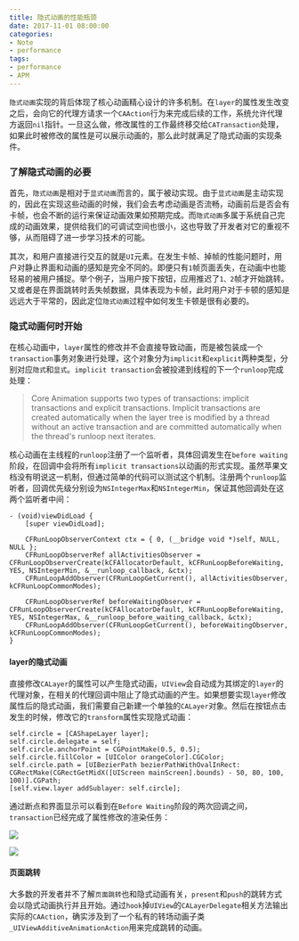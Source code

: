 ```yaml
---
title: 隐式动画的性能瓶颈
date: 2017-11-01 08:00:00
categories:
- Note
- performance
tags:
- performance
- APM
---
```


`隐式动画`实现的背后体现了核心动画精心设计的许多机制。在`layer`的属性发生改变之后，会向它的代理方请求一个`CAAction`行为来完成后续的工作，系统允许代理方返回`nil`指针。一旦这么做，修改属性的工作最终移交给`CATransaction`处理，如果此时被修改的属性是可以展示动画的，那么此时就满足了隐式动画的实现条件。

### 了解隐式动画的必要

首先，`隐式动画`是相对于`显式动画`而言的，属于被动实现。由于`显式动画`是主动实现的，因此在实现这些动画的时候，我们会去考虑动画是否流畅，动画前后是否会有卡帧，也会不断的运行来保证动画效果如预期完成。而`隐式动画`多属于系统自己完成的动画效果，提供给我们的可调试空间也很小，这也导致了开发者对它的重视不够，从而阻碍了进一步学习技术的可能。

其次，和用户直接进行交互的就是`UI`元素。在发生卡帧、掉帧的性能问题时，用户对静止界面和动画的感知是完全不同的。即便只有`1`帧页面丢失，在动画中也能轻易的被用户捕捉。举个例子，当用户按下按钮，应用推迟了`1、2`帧才开始跳转。又或者是在界面跳转时丢失帧数据，具体表现为卡帧，此时用户对于卡顿的感知是远远大于平常的，因此定位`隐式动画`过程中如何发生卡顿是很有必要的。

### 隐式动画何时开始
在核心动画中，`layer`属性的修改并不会直接导致动画，而是被包装成一个`transaction`事务对象进行处理，这个对象分为`implicit`和`explicit`两种类型，分别对应`隐式`和`显式`。`implicit transaction`会被投递到线程的下一个`runloop`完成处理：

> Core Animation supports two types of transactions: implicit transactions and explicit transactions. Implicit transactions are created automatically when the layer tree is modified by a thread without an active transaction and are committed automatically when the thread's runloop next iterates.

核心动画在主线程的`runloop`注册了一个监听者，具体回调发生在`before waiting`阶段，在回调中会将所有`implicit transactions`以动画的形式实现。虽然苹果文档没有明说这一机制，但通过简单的代码可以测试这个机制。注册两个`runloop`监听者，回调优先级分别设为`NSIntegerMax`和`NSIntegerMin`，保证其他回调处在这两个监听者中间：

    - (void)viewDidLoad {
        [super viewDidLoad];
        
        CFRunLoopObserverContext ctx = { 0, (__bridge void *)self, NULL, NULL };
        CFRunLoopObserverRef allActivitiesObserver = CFRunLoopObserverCreate(kCFAllocatorDefault, kCFRunLoopBeforeWaiting, YES, NSIntegerMin, &__runloop_callback, &ctx);
        CFRunLoopAddObserver(CFRunLoopGetCurrent(), allActivitiesObserver, kCFRunLoopCommonModes);
        
        CFRunLoopObserverRef beforeWaitingObserver = CFRunLoopObserverCreate(kCFAllocatorDefault, kCFRunLoopBeforeWaiting, YES, NSIntegerMax, &__runloop_before_waiting_callback, &ctx);
        CFRunLoopAddObserver(CFRunLoopGetCurrent(), beforeWaitingObserver, kCFRunLoopCommonModes);
    }
    
#### layer的隐式动画
直接修改`CALayer`的属性可以产生隐式动画，`UIView`会自动成为其绑定的`layer`的代理对象，在相关的代理回调中阻止了隐式动画的产生。如果想要实现`layer`修改属性后的隐式动画，我们需要自己新建一个单独的`CALayer`对象。然后在按钮点击发生的时候，修改它的`transform`属性实现隐式动画：

    self.circle = [CAShapeLayer layer];
    self.circle.delegate = self;
    self.circle.anchorPoint = CGPointMake(0.5, 0.5);
    self.circle.fillColor = [UIColor orangeColor].CGColor;
    self.circle.path = [UIBezierPath bezierPathWithOvalInRect: CGRectMake(CGRectGetMidX([UIScreen mainScreen].bounds) - 50, 80, 100, 100)].CGPath;
    [self.view.layer addSublayer: self.circle];

通过断点和界面显示可以看到在`Before Waiting`阶段的两次回调之间，`transaction`已经完成了属性修改的渲染任务：

![](http://upload-images.jianshu.io/upload_images/783864-4e5074dd2f4b3252.png?imageMogr2/auto-orient/strip%7CimageView2/2/w/1240)

![](http://upload-images.jianshu.io/upload_images/783864-1f6f85b899a145f5.png?imageMogr2/auto-orient/strip%7CimageView2/2/w/1240)


#### 页面跳转
大多数的开发者并不了解`页面跳转`也和隐式动画有关，`present`和`push`的跳转方式会以隐式动画执行并且开始。通过`hook`掉`UIView`的`CALayerDelegate`相关方法输出实际的`CAAction`，确实涉及到了一个私有的转场动画子类`_UIViewAdditiveAnimationAction`用来完成跳转的动画。


